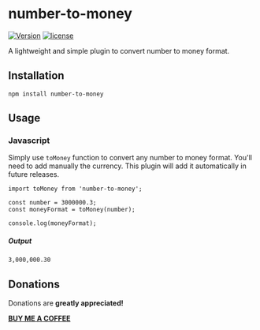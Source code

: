 # number-to-money
 [![Version](https://img.shields.io/npm/v/number-to-money.svg)](https://www.npmjs.com/package/number-to-money)
 [![license](https://img.shields.io/github/license/mashape/apistatus.svg)](https://github.com/danielrfranco/number-to-money/blob/master/LICENSE)


A lightweight and simple plugin to convert number to money format.

## Installation

`npm install number-to-money`

## Usage
### Javascript
Simply use `toMoney` function to convert any number to money format. You'll need to add manually the currency. This plugin will add it automatically in future releases.


```
import toMoney from 'number-to-money';

const number = 3000000.3;
const moneyFormat = toMoney(number);

console.log(moneyFormat);
```

##### Output

`3,000,000.30`

## Donations
Donations are **greatly appreciated!**

**[BUY ME A COFFEE](https://www.paypal.me/DanielRFranco)**
